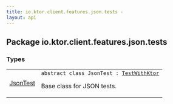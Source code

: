 ```yaml
---
title: io.ktor.client.features.json.tests - 
layout: api
---
```




## Package io.ktor.client.features.json.tests

### Types

<table class="api-docs-table">
<tbody>
<tr>
<td markdown="1">

<a href="-json-test/index.html">JsonTest</a>


</td>
<td markdown="1">
<div class="signature"><code><span class="keyword">abstract</span> <span class="keyword">class </span><span class="identifier">JsonTest</span>&nbsp;<span class="symbol">:</span>&nbsp;<a href="../io.ktor.client.tests.utils/-test-with-ktor/index.html"><span class="identifier">TestWithKtor</span></a></code></div>

Base class for JSON tests.


</td>
</tr>
</tbody>
</table>
